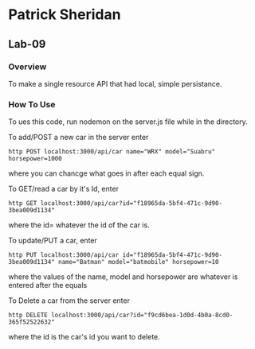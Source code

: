 # Patrick Sheridan
## Lab-09

### Overview
To make a single resource API that had local, simple persistance.

### How To Use
To ues this code, run nodemon on the server.js file while in the directory. 


To add/POST a new car in the server enter 
```
http POST localhost:3000/api/car name="WRX" model="Suabru" horsepower=1000
```
where you can chancge what goes in after each equal sign.


To GET/read a car by it's Id, enter
```
http GET localhost:3000/api/car?id="f18965da-5bf4-471c-9d90-3bea009d1134"
```
where the id= whatever the id of the car is.


To update/PUT a car, enter
```
http PUT localhost:3000/api/car id="f18965da-5bf4-471c-9d90-3bea009d1134" name="Batman" model="batmobile" horsepower=10
```
where the values of the name, model and horsepower are whatever is entered after the equals


To Delete a car from the server enter
```
http DELETE localhost:3000/api/car?id="f9cd6bea-1d0d-4b0a-8cd0-365f52522632"
```
where the id is the car's id you want to delete.
